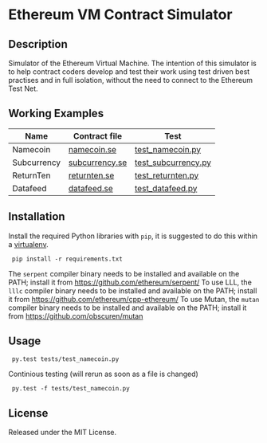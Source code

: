 # Ethereum VM Contract Simulator

## Description

Simulator of the Ethereum Virtual Machine. The intention of this simulator is
to help contract coders develop and test their work using test driven best
practises and in full isolation, without the need to connect to the Ethereum
Test Net.

## Working Examples

| Name            | Contract file                                     | Test                                             |
| --------------- | --------------------------------------------------| ------------------------------------------------ |
| Namecoin        | [namecoin.se](examples/namecoin.se)               | [test\_namecoin.py](tests/test_namecoin.py)      |
| Subcurrency     | [subcurrency.se](examples/subcurrency.se)         | [test\_subcurrency.py](tests/test_subcurrency.py)|
| ReturnTen       | [returnten.se](examples/returnten.se)             | [test\_returnten.py](tests/test_returnten.py)    |
| Datafeed        | [datafeed.se](examples/datafeed.se)               | [test\_datafeed.py](tests/test_datafeed.py)      |

## Installation

Install the required Python libraries with `pip`, it is suggested to do this within a [virtualenv](http://virtualenv.readthedocs.org/).

` pip install -r requirements.txt`

The `serpent` compiler binary needs to be installed and available on the PATH; install it from https://github.com/ethereum/serpent/
To use LLL, the `lllc` compiler binary needs to be installed and available on the PATH; install it from https://github.com/ethereum/cpp-ethereum/
To use Mutan, the `mutan` compiler binary needs to be installed and available on the PATH; install it from https://github.com/obscuren/mutan

## Usage

` py.test tests/test_namecoin.py`

Continious testing (will rerun as soon as a file is changed)

` py.test -f tests/test_namecoin.py`

## License

Released under the MIT License.
